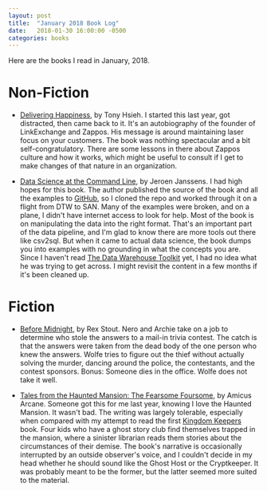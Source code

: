 ```yaml
---
layout: post
title:  "January 2018 Book Log"
date:   2018-01-30 16:00:00 -0500
categories: books
---
```

Here are the books I read in January, 2018.

# Non-Fiction

* [Delivering Happiness](https://www.amazon.com/Delivering-Happiness-Profits-Passion-Purpose/dp/0446576220/ref=sr_1_1?ie=UTF8&qid=1517512162&sr=8-1&keywords=delivering+happiness), by Tony Hsieh. I started this last year, got distracted, then came back to it. It's an autobiography of the founder of LinkExchange and Zappos. His message is around maintaining laser focus on your customers. The book was nothing spectacular and a bit self-congratulatory. There are some lessons in there about Zappos culture and how it works, which might be useful to consult if I get to make changes of that nature in an organization.

* [Data Science at the Command Line](https://www.amazon.com/Data-Science-Command-Line-Time-Tested/dp/1491947853/ref=sr_1_1?s=books&ie=UTF8&qid=1517512222&sr=1-1&keywords=data+science+at+the+command+line), by Jeroen Janssens. I had high hopes for this book. The author published the source of the book and all the examples to [GitHub](https://github.com/jeroenjanssens/data-science-at-the-command-line), so I cloned the repo and worked through it on a flight from DTW to SAN. Many of the examples were broken, and on a plane, I didn't have internet access to look for help. Most of the book is on manipulating the data into the right format. That's an important part of the data pipeline, and I'm glad to know there are more tools out there like csv2sql. But when it came to actual data science, the book dumps you into examples with no grounding in what the concepts you are. Since I haven't read [The Data Warehouse Toolkit](https://www.amazon.com/Data-Warehouse-Toolkit-Definitive-Dimensional/dp/1118530802/ref=sr_1_1?ie=UTF8&qid=1517512443&sr=8-1&keywords=the+data+warehouse+toolkit) yet, I had no idea what he was trying to get across. I might revisit the content in a few months if it's been cleaned up.

# Fiction

* [Before Midnight](https://www.amazon.com/Before-Midnight-Nero-Wolfe-Stout/dp/0553763040/ref=sr_1_1?s=books&ie=UTF8&qid=1517512273&sr=1-1&keywords=before+midnight), by Rex Stout. Nero and Archie take on a job to determine who stole the answers to a mail-in trivia contest. The catch is that the answers were taken from the dead body of the one person who knew the answers. Wolfe tries to figure out the thief without actually solving the murder, dancing around the police, the contestants, and the contest sponsors. Bonus: Someone dies in the office. Wolfe does not take it well.

* [Tales from the Haunted Mansion: The Fearsome Foursome](https://www.amazon.com/Tales-Haunted-Mansion-Fearsome-Foursome/dp/148471329X/ref=sr_1_1?s=books&ie=UTF8&qid=1517512301&sr=1-1&keywords=tales+from+the+haunted+mansion), by Amicus Arcane. Someone got this for me last year, knowing I love the Haunted Mansion. It wasn't bad. The writing was largely tolerable, especially when compared with my attempt to read the first [Kingdom Keepers](https://www.amazon.com/Kingdom-Keepers-Disney-After-Dark/dp/1423123115/ref=sr_1_1?s=books&ie=UTF8&qid=1517512497&sr=1-1&keywords=kingdom+keepers+book+1) book. Four kids who have a ghost story club find themselves trapped in the mansion, where a sinister librarian reads them stories about the circumstances of their demise. The book's narrative is occasionally interrupted by an outside observer's voice, and I couldn't decide in my head whether he should sound like the Ghost Host or the Cryptkeeper. It was probably meant to be the former, but the latter seemed more suited to the material.
